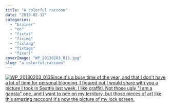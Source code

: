 ```yaml
---
title: "A colorful raccoon"
date: "2013-02-12"
categories: 
  - "brainer"
  - "en"
  - "fixtxt"
  - "fiximg"
  - "fixlang"
  - "fixtags"
  - "fixurl"
coverImage: "WP_20130203_013.jpg"
slug: "a-colorful-raccoon"
---
```


[![WP_20130203_013](images/WP_20130203_013.jpg)Since it's a busy time of the year, and that I don't have a lot of time for personal blogging, I figured out I would share with you a picture I took in Seattle last week. I like graffiti. Not those ugly "I am a gansta" one, and I want to pee on my territory, but those pieces of art like this amazing raccoon! It's now the picture of my lock screen.](http://fred.dev/content/uploads/2013/02/WP_20130203_013.jpg)
